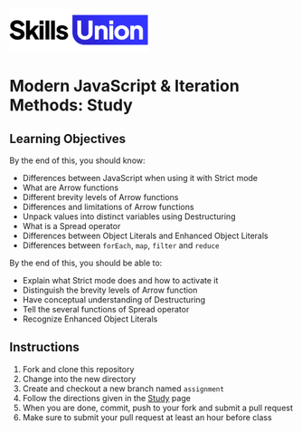 [<img src="assets/images/su-logo.png" alt="Skills Union Logo" height="80px" />](https://www.skillsunion.com/)

# Modern JavaScript & Iteration Methods: Study

## Learning Objectives

By the end of this, you should know:

- Differences between JavaScript when using it with Strict mode
- What are Arrow functions
- Different brevity levels of Arrow functions
- Differences and limitations of Arrow functions
- Unpack values into distinct variables using Destructuring
- What is a Spread operator
- Differences between Object Literals and Enhanced Object Literals
- Differences between `forEach`, `map`, `filter` and `reduce`

By the end of this, you should be able to:

- Explain what Strict mode does and how to activate it
- Distinguish the brevity levels of Arrow function
- Have conceptual understanding of Destructuring
- Tell the several functions of Spread operator
- Recognize Enhanced Object Literals

## Instructions

1. Fork and clone this repository
2. Change into the new directory
3. Create and checkout a new branch named `assignment`
4. Follow the directions given in the [Study](./Study.md) page
5. When you are done, commit, push to your fork and submit a pull request
6. Make sure to submit your pull request at least an hour before class
